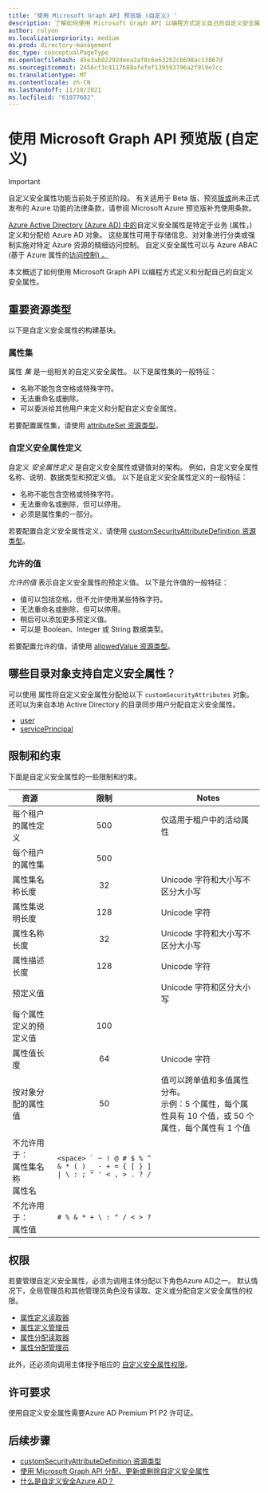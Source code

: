 ```yaml
---
title: '使用 Microsoft Graph API 预览版 (自定义) '
description: 了解如何使用 Microsoft Graph API 以编程方式定义自己的自定义安全属性并将其分配给Azure AD对象。
author: rolyon
ms.localizationpriority: medium
ms.prod: directory-management
doc_type: conceptualPageType
ms.openlocfilehash: 45e3ab02292deea2af8c6e632b2cb698ac13867d
ms.sourcegitcommit: 2456cf3c4117b88afefef139593796a2f919e7cc
ms.translationtype: MT
ms.contentlocale: zh-CN
ms.lasthandoff: 11/18/2021
ms.locfileid: "61077682"
---
```

# <a name="overview-of-custom-security-attributes-using-the-microsoft-graph-api-preview"></a>使用 Microsoft Graph API 预览版 (自定义) 

> [!IMPORTANT]
> 自定义安全属性功能当前处于预览阶段。 有关适用于 Beta 版、预览[版或](https://azure.microsoft.com/support/legal/preview-supplemental-terms/)尚未正式发布的 Azure 功能的法律条款，请参阅 Microsoft Azure 预览版补充使用条款。

[Azure Active Directory (Azure AD) 中的](/azure/active-directory/fundamentals/custom-security-attributes-overview)自定义安全属性是特定于业务 (属性，) 定义和分配给 Azure AD 对象。 这些属性可用于存储信息、对对象进行分类或强制实施对特定 Azure 资源的精细访问控制。 自定义安全属性可以与 Azure ABAC (基于 Azure 属性的[访问控制) 。 ](/azure/role-based-access-control/conditions-overview)

本文概述了如何使用 Microsoft Graph API 以编程方式定义和分配自己的自定义安全属性。

## <a name="key-resource-types"></a>重要资源类型

以下是自定义安全属性的构建基块。

### <a name="attribute-sets"></a>属性集

属性 *集* 是一组相关的自定义安全属性。 以下是属性集的一般特征：

+ 名称不能包含空格或特殊字符。
+ 无法重命名或删除。
+ 可以委派给其他用户来定义和分配自定义安全属性。

若要配置属性集，请使用 [attributeSet 资源类型](attributeset.md)。
 
### <a name="custom-security-attribute-definitions"></a>自定义安全属性定义

自定义 *安全属性定义* 是自定义安全属性或键值对的架构。 例如，自定义安全属性名称、说明、数据类型和预定义值。 以下是自定义安全属性定义的一般特征：

+ 名称不能包含空格或特殊字符。
+ 无法重命名或删除，但可以停用。
+ 必须是属性集的一部分。

若要配置自定义安全属性定义，请使用 [customSecurityAttributeDefinition 资源类型](customsecurityattributedefinition.md)。

### <a name="allowed-values"></a>允许的值

*允许的值* 表示自定义安全属性的预定义值。 以下是允许值的一般特征：

+ 值可以包括空格，但不允许使用某些特殊字符。
+ 无法重命名或删除，但可以停用。
+ 稍后可以添加更多预定义值。
+ 可以是 Boolean、Integer 或 String 数据类型。

若要配置允许的值，请使用 [allowedValue 资源类型](allowedvalue.md)。

## <a name="which-directory-objects-support-custom-security-attributes"></a>哪些目录对象支持自定义安全属性？

可以使用 属性将自定义安全属性分配给以下 `customSecurityAttributes` 对象。 还可以为来自本地 Active Directory 的目录同步用户分配自定义安全属性。

+ [user](/graph/api/resources/user?view=graph-rest-beta&preserve-view=true)
+ [servicePrincipal](/graph/api/resources/serviceprincipal?view=graph-rest-beta&preserve-view=true)

## <a name="limits-and-constraints"></a>限制和约束

下面是自定义安全属性的一些限制和约束。

| 资源 | 限制 | Notes |
| --- | :---: | --- |
| 每个租户的属性定义 | 500 | 仅适用于租户中的活动属性 |
| 每个租户的属性集 | 500 |  |
| 属性集名称长度 | 32 | Unicode 字符和大小写不区分大小写 |
| 属性集说明长度 | 128 | Unicode 字符 |
| 属性名称长度 | 32 | Unicode 字符和大小写不区分大小写 |
| 属性描述长度 | 128 | Unicode 字符 |
| 预定义值 |  | Unicode 字符和区分大小写 |
| 每个属性定义的预定义值 | 100 |  |
| 属性值长度 | 64 | Unicode 字符 |
| 按对象分配的属性值 | 50 | 值可以跨单值和多值属性分布。<br/>示例：5 个属性，每个属性具有 10 个值，或 50 个属性，每个属性有 1 个值 |
| 不允许用于：<br/>属性集名称<br/>属性名 | ``<space> ` ~ ! @ # $ % ^ & * ( ) _ - + = { [ } ] \| \ : ; " ' < , > . ? /`` |  |
| 不允许用于：<br/>属性值 | `# % & * + \ : " / < > ?` |  |

## <a name="permissions"></a>权限

若要管理自定义安全属性，必须为调用主体分配以下角色Azure AD之一。 默认情况下，全局管理员和其他管理员角色没有读取、定义或分配自定义安全属性的权限。

+ [属性定义读取器](/azure/active-directory/roles/permissions-reference#attribute-definition-reader)
+ [属性定义管理员](/azure/active-directory/roles/permissions-reference#attribute-definition-administrator)
+ [属性分配读取器](/azure/active-directory/roles/permissions-reference#attribute-assignment-reader)
+ [属性分配管理员](/azure/active-directory/roles/permissions-reference#attribute-assignment-administrator)

此外，还必须向调用主体授予相应的 [自定义安全属性权限](/graph/permissions-reference#custom-security-attributes-permissions)。

## <a name="license-requirements"></a>许可要求

使用自定义安全属性需要Azure AD Premium P1 P2 许可证。

## <a name="next-steps"></a>后续步骤

+ [customSecurityAttributeDefinition 资源类型](/graph/api/resources/customsecurityattributedefinition)
+ [使用 Microsoft Graph API 分配、更新或删除自定义安全属性](/graph/custom-security-attributes-examples)
+ [什么是自定义安全Azure AD？](/azure/active-directory/fundamentals/custom-security-attributes-overview)

